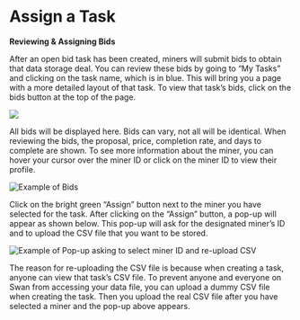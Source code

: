 # Assign a Task

**Reviewing & Assigning Bids**

After an open bid task has been created, miners will submit bids to obtain that data storage deal. You can review these bids by going to “My Tasks” and clicking on the task name, which is in blue. This will bring you a page with a more detailed layout of that task. To view that task’s bids, click on the bids button at the top of the page. 

![](https://firebasestorage.googleapis.com/v0/b/gitbook-x-prod.appspot.com/o/spaces%2F-MauK7Ig3eWeXC35bZV7%2Fuploads%2FmctH3UxZT5eSnOgXZrp1%2Ffile.png?alt=media)

All bids will be displayed here. Bids can vary, not all will be identical. When reviewing the bids, the proposal, price, completion rate, and days to complete are shown. To see more information about the miner, you can hover your cursor over the miner ID or click on the miner ID to view their profile.  

![Example of Bids](https://firebasestorage.googleapis.com/v0/b/gitbook-x-prod.appspot.com/o/spaces%2F-MauK7Ig3eWeXC35bZV7%2Fuploads%2F1C32IgBYep4Fqkvh95UJ%2Ffile.png?alt=media)

Click on the bright green “Assign” button next to the miner you have selected for the task. After clicking on the “Assign” button, a pop-up will appear as shown below. This pop-up will ask for the designated miner’s ID and to upload the CSV file that you want to be stored.  

![Example of Pop-up asking to select miner ID and re-upload CSV](https://firebasestorage.googleapis.com/v0/b/gitbook-x-prod.appspot.com/o/spaces%2F-MauK7Ig3eWeXC35bZV7%2Fuploads%2FzFY2JDpCDnmKGRVcvqbQ%2Ffile.png?alt=media)

The reason for re-uploading the CSV file is because when creating a task, anyone can view that task’s CSV file. To prevent anyone and everyone on Swan from accessing your data file, you can upload a dummy CSV file when creating the task. Then you upload the real CSV file after you have selected a miner and the pop-up above appears.  
